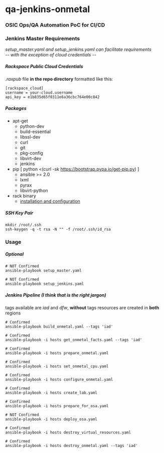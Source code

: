 # qa-jenkins-onmetal
### OSIC Ops/QA Automation PoC for CI/CD

### Jenkins Master Requirements
*setup_master.yaml and setup_jenkins.yaml can facilitate requirements  
-- with the exception of cloud credentials --*

##### Rackspace Public Cloud Credentials  
_.raxpub_ file **in the repo directory** formatted like this:  
```shell
[rackspace_cloud]
username = your-cloud.username
api_key = e1b835d65f0311e6a36cbc764e00c842
```

##### Packages
+ apt-get
  + python-dev
  + build-essential
  + libssl-dev
  + curl
  + git
  + pkg-config
  + libvirt-dev
  + jenkins
+ pip [ python <(curl -sk https://bootstrap.pypa.io/get-pip.py) ]
  + ansible >= 2.0
  + lxml
  + pyrax
  + libvirt-python
+ rack binary
  + [installation and configuration](https://developer.rackspace.com/docs/rack-cli/configuration/#installation-and-configuration)

##### SSH Key Pair  
```shell
mkdir /root/.ssh
ssh-keygen -q -t rsa -N "" -f /root/.ssh/id_rsa
```

### Usage
##### Optional
```shell
# NOT Confirmed
ansible-playbook setup_master.yaml

# NOT Confirmed
ansible-playbook setup_jenkins.yaml
```

##### Jenkins Pipeline (I think that is the right jargon)  
tags available are _iad_ and _dfw_, **without** tags resources are created in **both** regions
```shell
# Confirmed
ansible-playbook build_onmetal.yaml --tags 'iad'

# Confirmed
ansible-playbook -i hosts get_onmetal_facts.yaml --tags 'iad'

# Confirmed
ansible-playbook -i hosts prepare_onmetal.yaml

# Confirmed
ansible-playbook -i hosts set_onmetal_cpu.yaml

# Confirmed
ansible-playbook -i hosts configure_onmetal.yaml

# Confirmed
ansible-playbook -i hosts create_lab.yaml

# Confirmed
ansible-playbook -i hosts prepare_for_osa.yaml

# NOT Confirmed
ansible-playbook -i hosts deploy_osa.yaml

# Confirmed
ansible-playbook -i hosts destroy_virtual_resources.yaml

# Confirmed
ansible-playbook -i hosts destroy_onmetal.yaml --tags 'iad'
```
